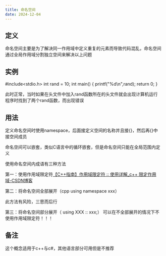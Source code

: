 ```yaml
---
title: 命名空间
date: 2024-12-04
---
```


## 定义

命名空间主要是为了解决同一作用域中定义重复的元素而导致代码混乱，命名空间通过全局作用域分割独立空间来解决以上问题

## 实例

#include<stdio.h>
int rand = 10;
int main()
{
	printf("%d\n",rand);
	return 0;
}

此时正常，当时如果在头文件中加入rand函数所在的头文件就会出现计算机运行程序时找到了两个rand函数，而出现错误



## 用法

定义命名空间时使用namespace，后面接定义空间的名称并且接{}，然后再{}中接空间成员



命名空间可以嵌套，类似C语言中的循环嵌套，但是命名空间只能在全局范围内定义



使用命名空间内成语有三种方法

第一：使用作用域限定符<a>[【C++指南】作用域限定符 :: 使用详解_c++ 限定作用域-CSDN博客](https://blog.csdn.net/2302_78391795/article/details/142230911)</a>

第二：将命名空间全部展开（cpp using namespace xxx）

此方法有风险，三思而后行

第三：将命名空间部分展开（ using XXX :: xxx;）
可以在不全部展开的情况下不使用作用域限定符！！！

## 备注

这个概念适用于c++与c#，其他语言部分可用但是不推荐

